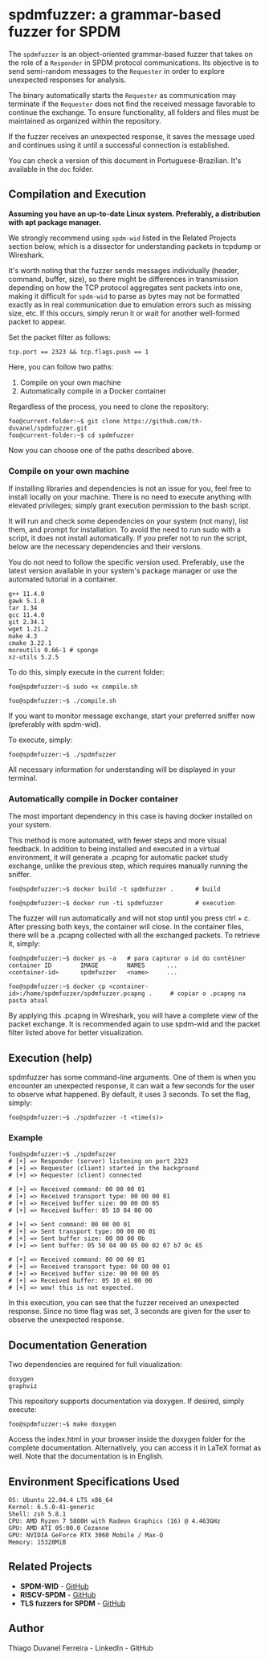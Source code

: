 # spdmfuzzer: a grammar-based fuzzer for SPDM

The `spdmfuzzer` is an object-oriented grammar-based fuzzer that takes on the role of a `Responder` in SPDM protocol communications. Its objective is to send semi-random messages to the `Requester` in order to explore unexpected responses for analysis.

The binary automatically starts the `Requester` as communication may terminate if the `Requester` does not find the received message favorable to continue the exchange. To ensure functionality, all folders and files must be maintained as organized within the repository.

If the fuzzer receives an unexpected response, it saves the message used and continues using it until a successful connection is established.

You can check a version of this document in Portuguese-Brazilian. It's available in the ``doc`` folder.

## Compilation and Execution

**Assuming you have an up-to-date Linux system. Preferably, a distribution with apt package manager.**

We strongly recommend using `spdm-wid` listed in the Related Projects section below, which is a dissector for understanding packets in tcpdump or Wireshark.

It's worth noting that the fuzzer sends messages individually (header, command, buffer, size), so there might be differences in transmission depending on how the TCP protocol aggregates sent packets into one, making it difficult for `spdm-wid` to parse as bytes may not be formatted exactly as in real communication due to emulation errors such as missing size, etc. If this occurs, simply rerun it or wait for another well-formed packet to appear.

Set the packet filter as follows:
```
tcp.port == 2323 && tcp.flags.push == 1
```

Here, you can follow two paths:
1. Compile on your own machine
2. Automatically compile in a Docker container

Regardless of the process, you need to clone the repository:
```console
foo@current-folder:~$ git clone https://github.com/th-duvanel/spdmfuzzer.git
foo@current-folder:~$ cd spdmfuzzer
```

Now you can choose one of the paths described above.

### Compile on your own machine

If installing libraries and dependencies is not an issue for you, feel free to install locally on your machine. There is no need to execute anything with elevated privileges; simply grant execution permission to the bash script.

It will run and check some dependencies on your system (not many), list them, and prompt for installation. To avoid the need to run sudo with a script, it does not install automatically. If you prefer not to run the script, below are the necessary dependencies and their versions.

You do not need to follow the specific version used. Preferably, use the latest version available in your system's package manager or use the automated tutorial in a container.

```
g++ 11.4.0
gawk 5.1.0
tar 1.34
gcc 11.4.0
git 2.34.1
wget 1.21.2
make 4.3
cmake 3.22.1
moreutils 0.66-1 # sponge
xz-utils 5.2.5
```

To do this, simply execute in the current folder:
```console
foo@spdmfuzzer:~$ sudo +x compile.sh

foo@spdmfuzzer:~$ ./compile.sh
```

If you want to monitor message exchange, start your preferred sniffer now (preferably with spdm-wid).

To execute, simply:
```console
foo@spdmfuzzer:~$ ./spdmfuzzer
```

All necessary information for understanding will be displayed in your terminal.

### Automatically compile in Docker container

The most important dependency in this case is having docker installed on your system.

This method is more automated, with fewer steps and more visual feedback. In addition to being installed and executed in a virtual environment, it will generate a .pcapng for automatic packet study exchange, unlike the previous step, which requires manually running the sniffer.

```console
foo@spdmfuzzer:~$ docker build -t spdmfuzzer .      # build

foo@spdmfuzzer:~$ docker run -ti spdmfuzzer         # execution
```

The fuzzer will run automatically and will not stop until you press ctrl + c. After pressing both keys, the container will close. In the container files, there will be a .pcapng collected with all the exchanged packets. To retrieve it, simply:

```console
foo@spdmfuzzer:~$ docker ps -a   # para capturar o id do contêiner
container ID        IMAGE        NAMES      ...
<container-id>      spdmfuzzer   <name>     ...

foo@spdmfuzzer:~$ docker cp <container-id>:/home/spdmfuzzer/spdmfuzzer.pcapng .     # copiar o .pcapng na pasta atual
```

By applying this .pcapng in Wireshark, you will have a complete view of the packet exchange. It is recommended again to use spdm-wid and the packet filter listed above for better visualization.

## Execution (help)

spdmfuzzer has some command-line arguments. One of them is when you encounter an unexpected response, it can wait a few seconds for the user to observe what happened. By default, it uses 3 seconds. To set the flag, simply:

```console
foo@spdmfuzzer:~$ ./spdmfuzzer -t <time(s)>
```

### Example

```console
foo@spdmfuzzer:~$ ./spdmfuzzer
# [+] => Responder (server) listening on port 2323
# [+] => Requester (client) started in the background
# [+] => Requester (client) connected

# [+] => Received command: 00 00 00 01
# [+] => Received transport type: 00 00 00 01
# [+] => Received buffer size: 00 00 00 05
# [+] => Received buffer: 05 10 84 00 00

# [+] => Sent command: 00 00 00 01
# [+] => Sent transport type: 00 00 00 01
# [+] => Sent buffer size: 00 00 00 0b
# [+] => Sent buffer: 05 50 04 00 05 00 02 07 b7 0c 65

# [+] => Received command: 00 00 00 01
# [+] => Received transport type: 00 00 00 01
# [+] => Received buffer size: 00 00 00 05
# [+] => Received buffer: 05 10 e1 00 00
# [+] => wow! this is not expected.
```

In this execution, you can see that the fuzzer received an unexpected response. Since no time flag was set, 3 seconds are given for the user to observe the unexpected response.

## Documentation Generation

Two dependencies are required for full visualization:
```console
doxygen
graphviz
```

This repository supports documentation via doxygen. If desired, simply execute:

```console
foo@spdmfuzzer:~$ make doxygen
```

Access the index.html in your browser inside the doxygen folder for the complete documentation. Alternatively, you can access it in LaTeX format as well. Note that the documentation is in English.

## Environment Specifications Used
```console
OS: Ubuntu 22.04.4 LTS x86_64
Kernel: 6.5.0-41-generic
Shell: zsh 5.8.1
CPU: AMD Ryzen 7 5800H with Radeon Graphics (16) @ 4.463GHz
GPU: AMD ATI 05:00.0 Cezanne
GPU: NVIDIA GeForce RTX 3060 Mobile / Max-Q
Memory: 15328MiB
```

## Related Projects

* **SPDM-WID** - [GitHub](https://github.com/th-duvanel/spdm-wid)
* **RISCV-SPDM** - [GitHub](https://github.com/th-duvanel/riscv-spdm)
* **TLS fuzzers for SPDM** - [GitHub](https://github.com/th-duvanel/fuzzer-tests)


## Author

Thiago Duvanel Ferreira - LinkedIn - GitHub
